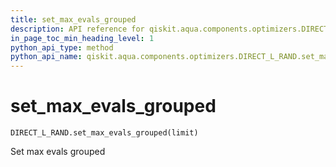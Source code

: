 ```yaml
---
title: set_max_evals_grouped
description: API reference for qiskit.aqua.components.optimizers.DIRECT_L_RAND.set_max_evals_grouped
in_page_toc_min_heading_level: 1
python_api_type: method
python_api_name: qiskit.aqua.components.optimizers.DIRECT_L_RAND.set_max_evals_grouped
---
```


# set\_max\_evals\_grouped

<span id="qiskit.aqua.components.optimizers.DIRECT_L_RAND.set_max_evals_grouped" />

`DIRECT_L_RAND.set_max_evals_grouped(limit)`

Set max evals grouped

